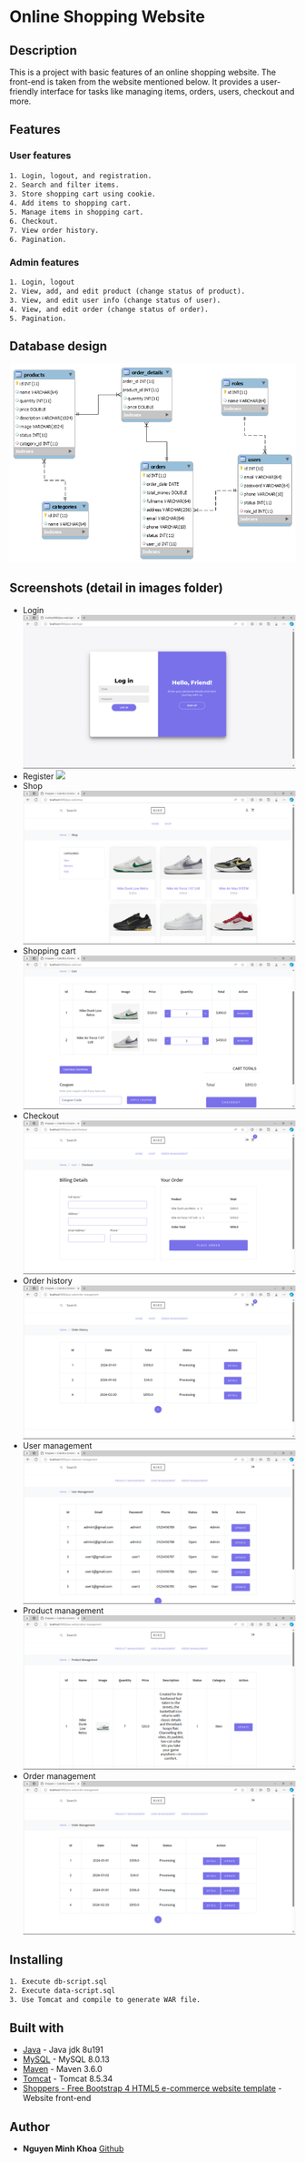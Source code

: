 # Online Shopping Website

## Description
This is a project with basic features of an online shopping website. The front-end is taken from the website mentioned below. It provides a user-friendly interface for tasks like managing items, orders, users, checkout and more.

## Features
### User features
```
1. Login, logout, and registration.
2. Search and filter items.
3. Store shopping cart using cookie.
4. Add items to shopping cart.
5. Manage items in shopping cart.
6. Checkout.
7. View order history.
6. Pagination.
```

### Admin features
```
1. Login, logout
2. View, add, and edit product (change status of product).
3. View, and edit user info (change status of user).
4. View, and edit order (change status of order).
5. Pagination.
```

## Database design
![](./images/db-design.png)

## Screenshots (detail in images folder)
- Login
![](./images/login.png)
- Register
![](./images/registraion.png)
- Shop
![](./images/shop.png)
- Shopping cart
![](./images/cart.png)
- Checkout
![](./images/checkout.png)
- Order history
![](./images/order-history.png)
- User management
![](./images/user-management.png)
- Product management
![](./images/product-management.png)
- Order management
![](./images/order-management.png)

## Installing
```
1. Execute db-script.sql
2. Execute data-script.sql
3. Use Tomcat and compile to generate WAR file.
```

## Built with
* [Java](https://www.oracle.com/java/technologies/) - Java jdk 8u191
* [MySQL](https://www.mysql.com/) - MySQL 8.0.13
* [Maven](https://maven.apache.org/) - Maven 3.6.0
* [Tomcat](https://tomcat.apache.org/) - Tomcat 8.5.34
* [Shoppers - Free Bootstrap 4 HTML5 e-commerce website template](https://themewagon.com/themes/free-bootstrap-4-html5-ecommerece-website-template-shoppers/) - Website front-end

## Author
* **Nguyen Minh Khoa** [Github](https://github.com/nmk1406)
